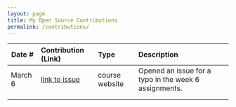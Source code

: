```yaml
---
layout: page
title: My Open Source Contributions
permalink: /contributions/
---
```


<!--
Type of the contribution should be "Wikipedia edit", "OpenStreet Map feature", "Documentation", "Course website", "Blog",
"Browser Add-on", etc.

The description should include a brief summary of what you did.

The link should bring us to a public page that shows your contribution. 

Replace the first row with your own contribution. 

-->





| Date #       | Contribution (Link)  | Type  | Description |
|---|:---|:---|:---|
| March 6   | [link to issue](https://github.com/joannakl/ossd/issues/19)    | course website    |   Opened an issue for a typo in the week 6 assignments.    |
|     |     |     |      |
|     |     |     |      |
